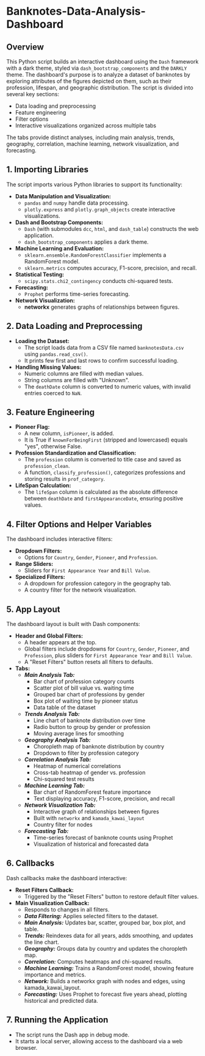 # Banknotes-Data-Analysis-Dashboard

## Overview ##
This Python script builds an interactive dashboard using the `Dash` framework with a dark theme, styled via `dash_bootstrap_components` and the `DARKLY` theme. The dashboard's purpose is to analyze a dataset of banknotes by exploring attributes of the figures depicted on them, such as their profession, lifespan, and geographic distribution. The script is divided into several key sections:
- Data loading and preprocessing
- Feature engineering
- Filter options
- Interactive visualizations organized across multiple tabs

The tabs provide distinct analyses, including main analysis, trends, geography, correlation, machine learning, network visualization, and forecasting.

## 1. Importing Libraries ##
The script imports various Python libraries to support its functionality:
- **Data Manipulation and Visualization:**
    - `pandas` and `numpy` handle data processing.
    - `plotly.express` and `plotly.graph_objects` create interactive visualizations.
- **Dash and Bootstrap Components:**
    - `Dash` (with submodules `dcc`, `html`, and `dash_table`) constructs the web application.
    - `dash_bootstrap_components` applies a dark theme.
- **Machine Learning and Evaluation:**
    - `sklearn.ensemble.RandomForestClassifier` implements a RandomForest model.
    - `sklearn.metrics` computes accuracy, F1-score, precision, and recall.
- **Statistical Testing:**
    - `scipy.stats.chi2_contingency` conducts chi-squared tests.
- **Forecasting:**
    - `Prophet` performs time-series forecasting.
- **Network Visualization:**
    - **networkx** generates graphs of relationships between figures.

## 2. Data Loading and Preprocessing ##
- **Loading the Dataset:**
    - The script loads data from a CSV file named `banknotesData.csv` using `pandas.read_csv()`.
    - It prints few first and last rows to confirm successful loading.
- **Handling Missing Values:**
    - Numeric columns are filled with median values.
    - String columns are filled with "Unknown".
    - The `deathDate` column is converted to numeric values, with invalid entries coerced to `NaN`.

## 3. Feature Engineering ##
- **Pioneer Flag:**
    - A new column, `isPioneer`, is added.
    - It is True if `knownForBeingFirst` (stripped and lowercased) equals "yes", otherwise False.
- **Profession Standardization and Classification:**
    - The `profession` column is converted to title case and saved as `profession_clean`.
    - A function, `classify_profession()`, categorizes professions and storing results in `prof_category`.
- **LifeSpan Calculation:**
    - The `lifeSpan` column is calculated as the absolute difference between `deathDate` and `firstAppearanceDate`, ensuring positive values.

## 4. Filter Options and Helper Variables ##
The dashboard includes interactive filters:
- **Dropdown Filters:**
    - Options for `Country`, `Gender`, `Pioneer`, and `Profession`.
- **Range Sliders:**
    - Sliders for `First Appearance Year` and `Bill Value`.
- **Specialized Filters:**
    - A dropdown for profession category in the geography tab.
    - A country filter for the network visualization.

## 5. App Layout ##
The dashboard layout is built with Dash components:
- **Header and Global Filters:**
    - A header appears at the top.
    - Global filters include dropdowns for `Country`, `Gender`, `Pioneer`, and `Profession`, plus sliders for `First Appearance Year` and `Bill Value`.
    - A "Reset Filters" button resets all filters to defaults.
- **Tabs:**
    - ***Main Analysis Tab:***
        - Bar chart of profession category counts
        - Scatter plot of bill value vs. waiting time
        - Grouped bar chart of professions by gender
        - Box plot of waiting time by pioneer status
        - Data table of the dataset
    - ***Trends Analysis Tab:***
        - Line chart of banknote distribution over time
        - Radio button to group by gender or profession
        - Moving average lines for smoothing
    - ***Geography Analysis Tab:***
        - Choropleth map of banknote distribution by country
        - Dropdown to filter by profession category
    - ***Correlation Analysis Tab:***
        - Heatmap of numerical correlations
        - Cross-tab heatmap of gender vs. profession
        - Chi-squared test results
    - ***Machine Learning Tab:***
        - Bar chart of RandomForest feature importance
        - Text displaying accuracy, F1-score, precision, and recall
    - ***Network Visualization Tab:***
        - Interactive graph of relationships between figures
        - Built with `networkx` and `kamada_kawai_layout`
        - Country filter for nodes
    - ***Forecasting Tab:***
        - Time-series forecast of banknote counts using Prophet
        - Visualization of historical and forecasted data

## 6. Callbacks ##
Dash callbacks make the dashboard interactive:
- **Reset Filters Callback:**
    - Triggered by the "Reset Filters" button to restore default filter values.
- **Main Visualization Callback:**
    - Responds to changes in all filters.
    - ***Data Filtering:*** Applies selected filters to the dataset.
    - ***Main Analysis:*** Updates bar, scatter, grouped bar, box plot, and table.
    - ***Trends:*** Reindexes data for all years, adds smoothing, and updates the line chart.
    - ***Geography:*** Groups data by country and updates the choropleth map.
    - ***Correlation:*** Computes heatmaps and chi-squared results.
    - ***Machine Learning:*** Trains a RandomForest model, showing feature importance and metrics.
    - ***Network:*** Builds a networkx graph with nodes and edges, using kamada_kawai_layout.
    - ***Forecasting:*** Uses Prophet to forecast five years ahead, plotting historical and predicted data.

## 7. Running the Application ##
- The script runs the Dash app in debug mode.
- It starts a local server, allowing access to the dashboard via a web browser.
